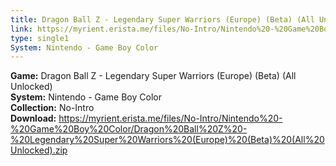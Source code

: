 ```yaml
---
title: Dragon Ball Z - Legendary Super Warriors (Europe) (Beta) (All Unlocked)
link: https://myrient.erista.me/files/No-Intro/Nintendo%20-%20Game%20Boy%20Color/Dragon%20Ball%20Z%20-%20Legendary%20Super%20Warriors%20(Europe)%20(Beta)%20(All%20Unlocked).zip
type: single1
System: Nintendo - Game Boy Color
---
```

<b>Game:</b> Dragon Ball Z - Legendary Super Warriors (Europe) (Beta) (All Unlocked)<br>
<b>System:</b> Nintendo - Game Boy Color<br>
<b>Collection:</b> No-Intro<br>
<b>Download:</b> https://myrient.erista.me/files/No-Intro/Nintendo%20-%20Game%20Boy%20Color/Dragon%20Ball%20Z%20-%20Legendary%20Super%20Warriors%20(Europe)%20(Beta)%20(All%20Unlocked).zip